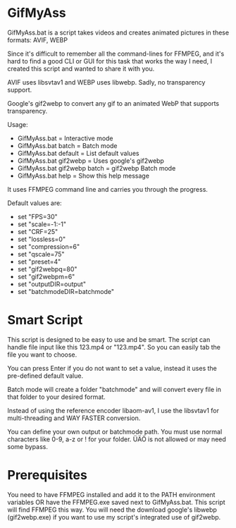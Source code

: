 # GifMyAss
GifMyAss.bat is a script takes videos and creates animated pictures in these formats: AVIF, WEBP

Since it's difficult to remember all the command-lines for FFMPEG, and it's hard to find a good CLI or GUI for this task that works the way I need, I created this script and wanted to share it with you.

AVIF uses libsvtav1 and WEBP uses libwebp. Sadly, no transparency support.

Google's gif2webp to convert any gif to an animated WebP that supports transparency.

Usage:
- GifMyAss.bat                = Interactive mode
- GifMyAss.bat batch          = Batch mode
- GifMyAss.bat default        = List default values
- GifMyAss.bat gif2webp       = Uses google's gif2webp
- GifMyAss.bat gif2webp batch = gif2webp Batch mode
- GifMyAss.bat help           = Show this help message


It uses FFMPEG command line and carries you through the progress.

Default values are:
- set "FPS=30"
- set "scale=-1:-1"
- set "CRF=25"
- set "lossless=0"
- set "compression=6"
- set "qscale=75"
- set "preset=4"
- set "gif2webpq=80"
- set "gif2webpm=6"
- set "outputDIR=output"
- set "batchmodeDIR=batchmode"

# Smart Script
This script is designed to be easy to use and be smart. The script can handle file input like this 123.mp4 or "123.mp4". So you can easily tab the file you want to choose.

You can press Enter if you do not want to set a value, instead it uses the pre-defined default value.

Batch mode will create a folder "batchmode" and will convert every file in that folder to your desired format.

Instead of using the reference encoder libaom-av1, I use the libsvtav1 for multi-threading and WAY FASTER conversion.

You can define your own output or batchmode path. You must use normal characters like 0-9, a-z or ! for your folder. ÜÄÖ is not allowed or may need some bypass.

# Prerequisites
You need to have FFMPEG installed and add it to the PATH environment variables OR have the FFMPEG.exe saved next to GifMyAss.bat. This script will find FFMPEG this way.
You will need the download google's libwebp (gif2webp.exe) if you want to use my script's integrated use of gif2webp.
